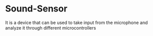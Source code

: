 # Sound-Sensor
It is a device that can be used to take input from the microphone and analyze it through different microcontrollers
